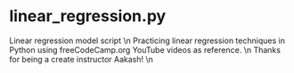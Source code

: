 # linear_regression.py
Linear regression model script \n
Practicing linear regression techniques in Python using freeCodeCamp.org YouTube videos as reference. \n
Thanks for being a create instructor Aakash! \n
